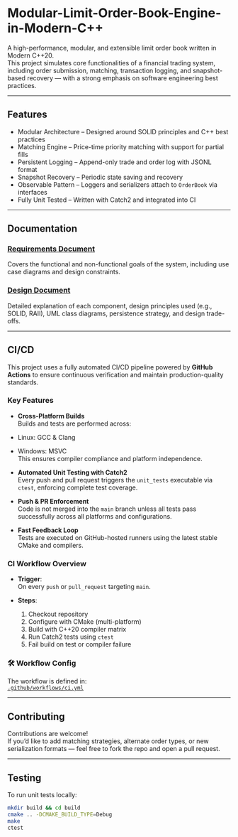 # Modular-Limit-Order-Book-Engine-in-Modern-C++

A high-performance, modular, and extensible limit order book written in Modern C++20.  
This project simulates core functionalities of a financial trading system, including order submission, matching, transaction logging, and snapshot-based recovery — with a strong emphasis on software engineering best practices.

---

##  Features

- Modular Architecture – Designed around SOLID principles and C++ best practices
-  Matching Engine – Price-time priority matching with support for partial fills
-  Persistent Logging – Append-only trade and order log with JSONL format
-  Snapshot Recovery – Periodic state saving and recovery
-  Observable Pattern – Loggers and serializers attach to `OrderBook` via interfaces
-  Fully Unit Tested – Written with Catch2 and integrated into CI

---

##  Documentation

###  [Requirements Document](docs/requirements.md)
Covers the functional and non-functional goals of the system, including use case diagrams and design constraints.

###  [Design Document](docs/desgin.md)
Detailed explanation of each component, design principles used (e.g., SOLID, RAII), UML class diagrams, persistence strategy, and design trade-offs.

---

##  CI/CD

This project uses a fully automated CI/CD pipeline powered by **GitHub Actions** to ensure continuous verification and maintain production-quality standards.

### Key Features

-  **Cross-Platform Builds**  
  Builds and tests are performed across:
  - Linux: GCC & Clang
  - Windows: MSVC  
  This ensures compiler compliance and platform independence.

-  **Automated Unit Testing with Catch2**  
  Every push and pull request triggers the `unit_tests` executable via `ctest`, enforcing complete test coverage.

-  **Push & PR Enforcement**  
  Code is not merged into the `main` branch unless all tests pass successfully across all platforms and configurations.

-  **Fast Feedback Loop**  
  Tests are executed on GitHub-hosted runners using the latest stable CMake and compilers.

### CI Workflow Overview

- **Trigger**:  
  On every `push` or `pull_request` targeting `main`.

- **Steps**:
  1. Checkout repository
  2. Configure with CMake (multi-platform)
  3. Build with C++20 compiler matrix
  4. Run Catch2 tests using `ctest`
  5. Fail build on test or compiler failure

### 🛠 Workflow Config

The workflow is defined in:  
 [`.github/workflows/ci.yml`](.github/workflows/ci.yml)

---

## Contributing

Contributions are welcome!  
If you’d like to add matching strategies, alternate order types, or new serialization formats — feel free to fork the repo and open a pull request.

---

##  Testing

To run unit tests locally:

```bash
mkdir build && cd build
cmake .. -DCMAKE_BUILD_TYPE=Debug
make
ctest
